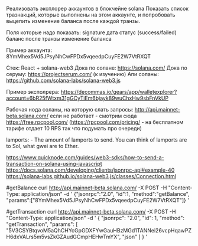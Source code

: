 Реализовать эксплорер аккаунтов в блокчейне solana
Показать список тразнакций, которые выполнены на этом аккаунте, и попробовать выцепить изменение баланса после каждой транзы.

Поля которые надо показать:
signature
дата
статус (success/failed)
баланс после транзы
изменение баланса

Пример аккаунта: 8YmMhex5Vd5JPsyNhCwFPDx5vqeedpCuyFE2W7VtRXQT

Стек: React + solana-web3
Дока по солане: https://solana.com/
Дока по серуму: https://projectserum.com/ (к изучению)
Апи соланы: https://github.com/solana-labs/solana-web3.js

Пример эксполрера: https://decommas.io/gears/app/walletexplorer?account=6bR25fWtxm31gGCyTiEm6bjayk89wuChxHw9sbFnVkUP

Рабочая нода соланы, на которую слать запросы: http://api.mainnet-beta.solana.com/ если не работает - смотрим сюда https://free.rpcpool.com/ (https://rpcpool.com/pricing/ - на бесплатном тарифе отдает 10 RPS так что подумать про очереди)

lamports: - The amount of lamports to send. You can think of lamports are to Sol, what gwei are to Ether.

https://www.quicknode.com/guides/web3-sdks/how-to-send-a-transaction-on-solana-using-javascript
https://docs.solana.com/developing/clients/jsonrpc-api#example-40
https://solana-labs.github.io/solana-web3.js/classes/Connection.html

#getBalance
curl http://api.mainnet-beta.solana.com/ -X POST -H "Content-Type: application/json" -d '
{"jsonrpc":"2.0", "id":1, "method":"getBalance", "params":["8YmMhex5Vd5JPsyNhCwFPDx5vqeedpCuyFE2W7VtRXQT"]}
'

#getTransaction
curl http://api.mainnet-beta.solana.com/ -X POST -H "Content-Type: application/json" -d '
{
"jsonrpc": "2.0",
"id": 1,
"method": "getTransaction",
"params": [
"5V3CSYBtqvoM5aQhCHYcGpGDXFYwGauHBzMGd1TANNei26vcpHqawPZH6dxVALrs5m5vsZkGZAudGCmpHEHwTmYX",
"json"
]
}
'
